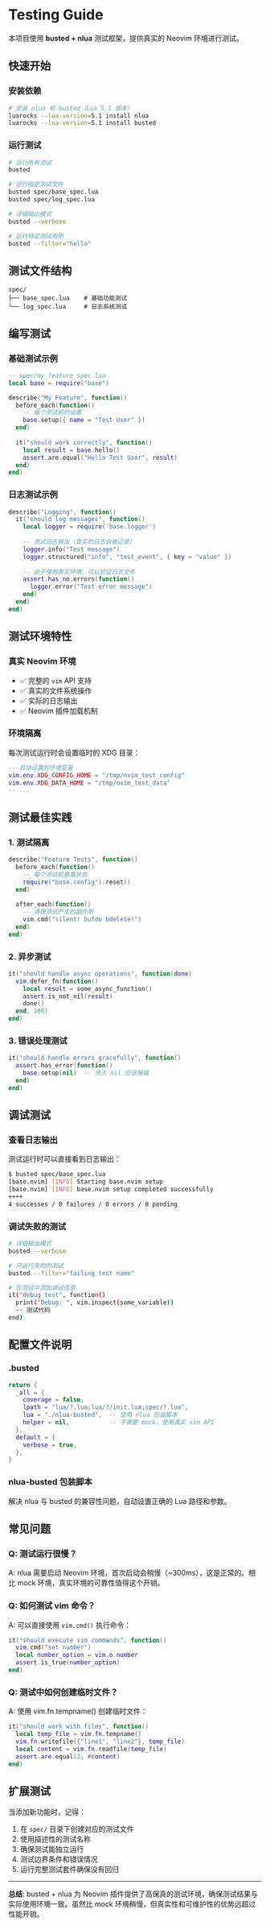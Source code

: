 # Testing Guide

本项目使用 **busted + nlua** 测试框架，提供真实的 Neovim 环境进行测试。

## 快速开始

### 安装依赖

```bash
# 安装 nlua 和 busted（Lua 5.1 版本）
luarocks --lua-version=5.1 install nlua
luarocks --lua-version=5.1 install busted
```

### 运行测试

```bash
# 运行所有测试
busted

# 运行指定测试文件
busted spec/base_spec.lua
busted spec/log_spec.lua

# 详细输出模式
busted --verbose

# 运行特定测试用例
busted --filter="hello"
```

## 测试文件结构

```
spec/
├── base_spec.lua    # 基础功能测试
└── log_spec.lua     # 日志系统测试
```

## 编写测试

### 基础测试示例

```lua
-- spec/my_feature_spec.lua
local base = require("base")

describe("My Feature", function()
  before_each(function()
    -- 每个测试前的设置
    base.setup({ name = "Test User" })
  end)
  
  it("should work correctly", function()
    local result = base.hello()
    assert.are.equal("Hello Test User", result)
  end)
end)
```

### 日志测试示例

```lua
describe("Logging", function()
  it("should log messages", function()
    local logger = require('base.logger')
    
    -- 测试日志输出（真实的日志会被记录）
    logger.info("Test message")
    logger.structured("info", "test_event", { key = "value" })
    
    -- 由于使用真实环境，可以验证日志文件
    assert.has_no.errors(function()
      logger.error("Test error message")
    end)
  end)
end)
```

## 测试环境特性

### 真实 Neovim 环境

- ✅ 完整的 `vim` API 支持
- ✅ 真实的文件系统操作
- ✅ 实际的日志输出
- ✅ Neovim 插件加载机制

### 环境隔离

每次测试运行时会设置临时的 XDG 目录：

```lua
-- 自动设置的环境变量
vim.env.XDG_CONFIG_HOME = "/tmp/nvim_test_config"
vim.env.XDG_DATA_HOME = "/tmp/nvim_test_data"
-- ...
```

## 测试最佳实践

### 1. 测试隔离

```lua
describe("Feature Tests", function()
  before_each(function()
    -- 每个测试前重置状态
    require("base.config").reset()
  end)
  
  after_each(function()
    -- 清理测试产生的副作用
    vim.cmd("silent! bufdo bdelete!")
  end)
end)
```

### 2. 异步测试

```lua
it("should handle async operations", function(done)
  vim.defer_fn(function()
    local result = some_async_function()
    assert.is_not_nil(result)
    done()
  end, 100)
end)
```

### 3. 错误处理测试

```lua
it("should handle errors gracefully", function()
  assert.has_error(function()
    base.setup(nil)  -- 传入 nil 应该报错
  end)
end)
```

## 调试测试

### 查看日志输出

测试运行时可以直接看到日志输出：

```bash
$ busted spec/base_spec.lua
[base.nvim] [INFO] Starting base.nvim setup
[base.nvim] [INFO] base.nvim setup completed successfully
++++
4 successes / 0 failures / 0 errors / 0 pending
```

### 调试失败的测试

```bash
# 详细输出模式
busted --verbose

# 只运行失败的测试
busted --filter="failing test name"

# 在测试中添加调试信息
it("debug test", function()
  print("Debug: ", vim.inspect(some_variable))
  -- 测试代码
end)
```

## 配置文件说明

### .busted

```lua
return {
  _all = {
    coverage = false,
    lpath = "lua/?.lua;lua/?/init.lua;spec/?.lua",
    lua = "./nlua-busted",  -- 使用 nlua 包装脚本
    helper = nil,           -- 不需要 mock，使用真实 vim API
  },
  default = {
    verbose = true,
  },
}
```

### nlua-busted 包装脚本

解决 nlua 与 busted 的兼容性问题，自动设置正确的 Lua 路径和参数。

## 常见问题

### Q: 测试运行很慢？

A: nlua 需要启动 Neovim 环境，首次启动会稍慢（~300ms），这是正常的。相比 mock 环境，真实环境的可靠性值得这个开销。

### Q: 如何测试 vim 命令？

A: 可以直接使用 `vim.cmd()` 执行命令：

```lua
it("should execute vim commands", function()
  vim.cmd("set number")
  local number_option = vim.o.number
  assert.is_true(number_option)
end)
```

### Q: 测试中如何创建临时文件？

A: 使用 vim.fn.tempname() 创建临时文件：

```lua
it("should work with files", function()
  local temp_file = vim.fn.tempname()
  vim.fn.writefile({"line1", "line2"}, temp_file)
  local content = vim.fn.readfile(temp_file)
  assert.are.equal(2, #content)
end)
```

## 扩展测试

当添加新功能时，记得：

1. 在 `spec/` 目录下创建对应的测试文件
2. 使用描述性的测试名称
3. 确保测试能独立运行
4. 测试边界条件和错误情况
5. 运行完整测试套件确保没有回归

---

**总结**: busted + nlua 为 Neovim 插件提供了高保真的测试环境，确保测试结果与实际使用环境一致。虽然比 mock 环境稍慢，但真实性和可维护性的优势远超过性能开销。